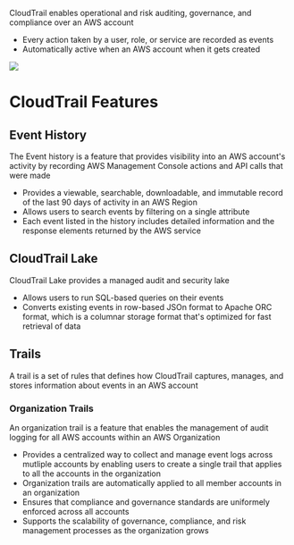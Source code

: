 CloudTrail enables operational and risk auditing, governance, and compliance over an AWS account

* Every action taken by a user, role, or service are recorded as events
* Automatically active when an AWS account when it gets created

![](https://github.com/JonmarCorpuz/SecondBrain/blob/main/Assets/Whitespace.png)

# CloudTrail Features

## Event History

The Event history is a feature that provides visibility into an AWS account's activity by recording AWS Management Console actions and API calls that were made

* Provides a viewable, searchable, downloadable, and immutable record of the last 90 days of activity in an AWS Region
* Allows users to search events by filtering on a single attribute
* Each event listed in the history includes detailed information and the response elements returned by the AWS service

## CloudTrail Lake

CloudTrail Lake provides a managed audit and security lake

* Allows users to run SQL-based queries on their events
* Converts existing events in row-based JSOn format to Apache ORC format, which is a columnar storage format that's optimized for fast retrieval of data

## Trails

A trail is a set of rules that defines how CloudTrail captures, manages, and stores information about events in an AWS account

### Organization Trails

An organization trail is a feature that enables the management of audit logging for all AWS accounts within an AWS Organization

* Provides a centralized way to collect and manage event logs across mutliple accounts by enabling users to create a single trail that applies to all the accounts in the organization
* Organization trails are automatically applied to all member accounts in an organization
* Ensures that compliance and governance standards are uniformely enforced across all accounts
* Supports the scalability of governance, compliance, and risk management processes as the organization grows
